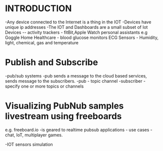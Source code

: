 # INTRODUCTION
-Any device connected to the Internet is a thing in the IOT
-Devices have unique ip addresses
-The IOT and Dashboards are a small subset of Iot Devices
-- activity trackers - fitBit,Apple Watch
personal assistants e.g Goggle Home
Healthcare - blood glucose monitors ECG
Sensors - Humidity, light, chemical, gas and temperature

# Publish and Subscribe
-pub/sub systems
-pub sends a message to the cloud based services, sends message to the subscribers.
-pub - topic channel
-subscriber - specify one or more topics or channels

# Visualizing PubNub samples livestream using freeboards
e.g. freeboard.io -is geared to realtime pubsub applications - use cases - chat, IoT, multiplayer games.

-IOT sensors simulation